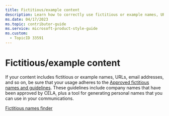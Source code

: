 ```yaml
---
title: Fictitious/example content
description: Learn how to correctly use fictitious or example names, URLs, and email addresses in your content by adhering to approved guidelines. Access tools for generating compliant personal names.
ms.date: 04/17/2023
ms.topic: contributor-guide
ms.service: microsoft-product-style-guide
ms.custom:
  - TopicID 33591
---
```



# Fictitious/example content

If your content includes fictitious or example names, URLs, email addresses, and so on, be sure that your usage adheres to the [Approved fictitious names and guidelines](https://microsoft.sharepoint.com/sites/CELAWeb-Copyrights-Trademarks-And-Patents/SitePages/trademarks-fictitious-names.aspx). These guidelines include company names that have been approved by CELA, plus a tool for generating personal names that you can use in your communications.

[Fictitious names finder](https://microsoft.sharepoint.com/sites/celaweb-tools/sitepages/fictitiousnamefinder.aspx)

